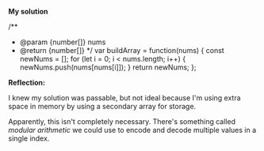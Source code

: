 **My solution**

/\*\*

- @param {number[]} nums
- @return {number[]}
  \*/
  var buildArray = function(nums) {
  const newNums = [];
  for (let i = 0; i < nums.length; i++) {
  newNums.push(nums[nums[i]]);
  }
  return newNums;
  };

**Reflection:**

I knew my solution was passable, but not ideal because I'm using extra space in memory by using a secondary array for storage.

Apparently, this isn't completely necessary. There's something called _modular arithmetic_ we could use to encode and decode multiple values in a single index.
